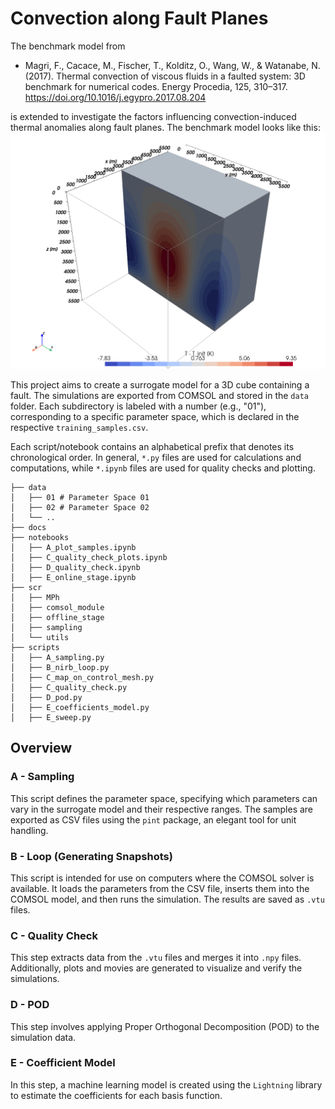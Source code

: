 # Convection along Fault Planes

The benchmark model from 
- Magri, F., Cacace, M., Fischer, T., Kolditz, O., Wang, W., & Watanabe, N. (2017). Thermal convection of viscous fluids in a faulted system: 3D benchmark for numerical codes. Energy Procedia, 125, 310–317. https://doi.org/10.1016/j.egypro.2017.08.204

is extended to investigate the factors influencing convection-induced thermal anomalies along fault planes. The benchmark model looks like this:
![Convection Model](docs/Temperature_Benchmark_3D_Fault.png)


This project aims to create a surrogate model for a 3D cube containing a fault. The simulations are exported from COMSOL and stored in the `data` folder. Each subdirectory is labeled with a number (e.g., "01"), corresponding to a specific parameter space, which is declared in the respective `training_samples.csv`.

Each script/notebook contains an alphabetical prefix that denotes its chronological order. In general, `*.py` files are used for calculations and computations, while `*.ipynb` files are used for quality checks and plotting.

````shell
├── data
│   ├── 01 # Parameter Space 01 
│   ├── 02 # Parameter Space 02 
│   └── ..
├── docs
├── notebooks
│   ├── A_plot_samples.ipynb
│   ├── C_quality_check_plots.ipynb
│   ├── D_quality_check.ipynb
│   ├── E_online_stage.ipynb
├── scr
│   ├── MPh
│   ├── comsol_module
│   ├── offline_stage
│   ├── sampling
│   └── utils
├── scripts
│   ├── A_sampling.py
│   ├── B_nirb_loop.py
│   ├── C_map_on_control_mesh.py
│   ├── C_quality_check.py
│   ├── D_pod.py
│   ├── E_coefficients_model.py
│   ├── E_sweep.py
````


## Overview

### A - Sampling
This script defines the parameter space, specifying which parameters can vary in the surrogate model and their respective ranges. The samples are exported as CSV files using the `pint` package, an elegant tool for unit handling.

### B - Loop (Generating Snapshots)
This script is intended for use on computers where the COMSOL solver is available. It loads the parameters from the CSV file, inserts them into the COMSOL model, and then runs the simulation. The results are saved as `.vtu` files.

### C - Quality Check
This step extracts data from the `.vtu` files and merges it into `.npy` files. Additionally, plots and movies are generated to visualize and verify the simulations.

### D - POD 
This step involves applying Proper Orthogonal Decomposition (POD) to the simulation data.

### E - Coefficient Model
In this step, a machine learning model is created using the `Lightning` library to estimate the coefficients for each basis function.
